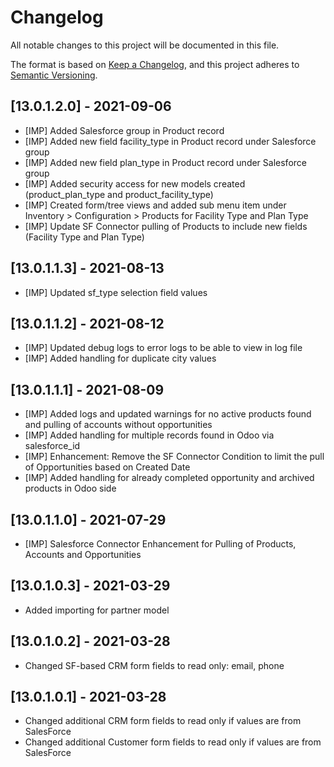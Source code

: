 # Changelog
All notable changes to this project will be documented in this file.

The format is based on [Keep a Changelog](https://keepachangelog.com/en/1.0.0/),
and this project adheres to [Semantic Versioning](https://semver.org/spec/v2.0.0.html).

## [13.0.1.2.0] - 2021-09-06
   - [IMP] Added Salesforce group in Product record
   - [IMP] Added new field facility_type in Product record under Salesforce group
   - [IMP] Added new field plan_type in Product record under Salesforce group
   - [IMP] Added security access for new models created (product_plan_type and product_facility_type)
   - [IMP] Created form/tree views and added sub menu item under Inventory > Configuration > Products for Facility Type and Plan Type
   - [IMP] Update SF Connector pulling of Products to include new fields (Facility Type and Plan Type)

## [13.0.1.1.3] - 2021-08-13
   - [IMP] Updated sf_type selection field values

## [13.0.1.1.2] - 2021-08-12
   - [IMP] Updated debug logs to error logs to be able to view in log file
   - [IMP] Added handling for duplicate city values

## [13.0.1.1.1] - 2021-08-09
   - [IMP] Added logs and updated warnings for no active products found and pulling of accounts without opportunities
   - [IMP] Added handling for multiple records found in Odoo via salesforce_id
   - [IMP] Enhancement: Remove the SF Connector Condition to limit the pull of Opportunities based on Created Date
   - [IMP] Added handling for already completed opportunity and archived products in Odoo side

## [13.0.1.1.0] - 2021-07-29
   - [IMP] Salesforce Connector Enhancement for Pulling of Products, Accounts and Opportunities

## [13.0.1.0.3] - 2021-03-29
   - Added importing for partner model

## [13.0.1.0.2] - 2021-03-28
   - Changed SF-based CRM form fields to read only: email, phone 

## [13.0.1.0.1] - 2021-03-28
   - Changed additional CRM form fields to read only if values are from SalesForce
   - Changed additional Customer form fields to read only if values are from SalesForce


